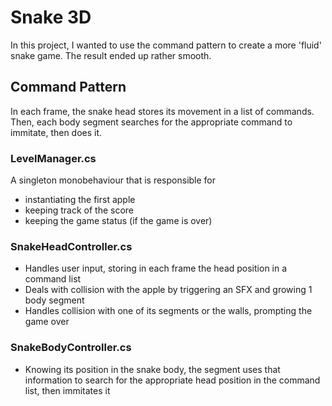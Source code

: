 # Snake 3D

In this project, I wanted to use the command pattern to create a more 'fluid' snake game.
The result ended up rather smooth.

## Command Pattern

In each frame, the snake head stores its movement in a list of commands. Then, each body segment searches for the appropriate command to immitate, then does it.

### LevelManager.cs

A singleton monobehaviour that is responsible for 

- instantiating the first apple
- keeping track of the score
- keeping the game status (if the game is over)

### SnakeHeadController.cs

- Handles user input, storing in each frame the head position in a command list
- Deals with collision with the apple by triggering an SFX and growing 1 body segment
- Handles collision with one of its segments or the walls, prompting the game over

### SnakeBodyController.cs

- Knowing its position in the snake body, the segment uses that information to search for the appropriate head position in the command list, then immitates it
